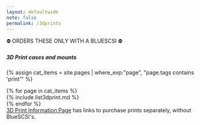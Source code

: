 ```yaml
---
layout: defaultwide
note: false
permalink: /3dprints
---
```

<div class="container">
<div class="row" markdown="1">
&#9940; ORDERS THESE ONLY WITH A BLUESCSI &#9940;

##### 3D Print cases and mounts

{% assign cat_items = site.pages |  where_exp:"page", "page.tags contains 'print'" %}
</div>
</div>
<div class="container">
<div class="row">
	{% for page in cat_items %}
<div class="col-md-4" markdown="1">
{% include list3dprint.md %}
</div>
	  {% endfor %}
</div>
<a href="/print">3D Print Information Page</a> has links to purchase prints separately, without BlueSCSI's.
</div>